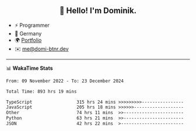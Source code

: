 <h2 align="center">👋 Hello! I'm Dominik.</h2>

- ⚡ Programmer
- 📍 Germany
- 🌍 [Portfolio](https://domi-btnr.dev)
- ✉️ [me@domi-btnr.dev](mailto://me@domi-btnr.dev)

---
📊 **WakaTime Stats**
<!--START_SECTION:waka-->

```txt
From: 09 November 2022 - To: 23 December 2024

Total Time: 893 hrs 19 mins

TypeScript                 315 hrs 24 mins >>>>>>>>>----------------   35.31 %
JavaScript                 205 hrs 18 mins >>>>>>-------------------   22.98 %
Other                      74 hrs 11 mins  >>-----------------------   08.30 %
Python                     63 hrs 21 mins  >>-----------------------   07.09 %
JSON                       42 hrs 22 mins  >------------------------   04.74 %
```

<!--END_SECTION:waka-->

